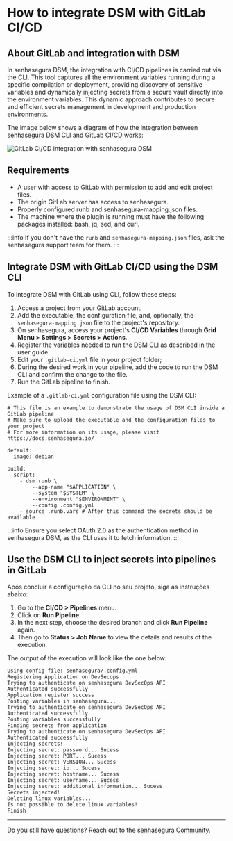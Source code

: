 # How to integrate DSM with GitLab CI/CD

## About GitLab and integration with DSM

In senhasegura DSM, the integration with CI/CD pipelines is carried out via the CLI. This tool captures all the environment variables running during a specific compilation or deployment, providing discovery of sensitive variables and dynamically injecting secrets from a secure vault directly into the environment variables. This dynamic approach contributes to secure and efficient secrets management in development and production environments.

The image below shows a diagram of how the integration between senhasegura DSM CLI and GitLab CI/CD works:

![GitLab CI/CD integration with senhasegura DSM](https://cdn.document360.io/5a1d58df-64ce-42a2-8b23-688477d32f33/Images/Documentation/image-FETKVZ3B.png)

## Requirements

* A user with access to GitLab with permission to add and edit project files.
* The origin GitLab server has access to senhasegura.
* Properly configured runb and senhasegura-mapping.json files.
* The machine where the plugin is running must have the following packages installed: bash, jq, sed, and curl.

:::info
If you don't have the `runb` and `senhasegura-mapping.json` files, ask the senhasegura support team for them.
:::

## Integrate DSM with GitLab CI/CD using the DSM CLI

To integrate DSM with GitLab using CLI, follow these steps:

1. Access a project from your GitLab account.
2. Add the executable, the configuration file, and, optionally, the `senhasegura-mapping.json` file to the project's repository.
3. On senhasegura, access your project's **CI/CD Variables** through **Grid Menu > Settings > Secrets > Actions**.
4. Register the variables needed to run the DSM CLI as described in the user guide.
5. Edit your `.gitlab-ci.yml` file in your project folder;
6. During the desired work in your pipeline, add the code to run the DSM CLI and confirm the change to the file.
7. Run the GitLab pipeline to finish.

Example of a `.gitlab-ci.yml` configuration file using the DSM CLI:

```
# This file is an example to demonstrate the usage of DSM CLI inside a GitLab pipeline
# Make sure to upload the executable and the configuration files to your project
# For more information on its usage, please visit https://docs.senhasegura.io/

default:
  image: debian

build:
  script:
    - dsm runb \
        --app-name "$APPLICATION" \
        --system "$SYSTEM" \
        --environment "$ENVIRONMENT" \
        --config .config.yml
    - source .runb.vars # After this command the secrets should be available
```

:::info
Ensure you select OAuth 2.0 as the authentication method in senhasegura DSM, as the CLI uses it to fetch information.
:::

## Use the DSM CLI to inject secrets into pipelines in GitLab

Após concluir a configuração da CLI no seu projeto, siga as instruções abaixo:

1. Go to the **CI/CD > Pipelines** menu.
2. Click on **Run Pipeline**.
3. In the next step, choose the desired branch and click **Run Pipeline** again.
4. Then go to **Status > Job Name** to view the details and results of the execution.

The output of the execution will look like the one below:

```
Using config file: senhasegura/.config.yml
Registering Application on DevSecops
Trying to authenticate on senhasegura DevSecOps API
Authenticated successfully
Application register success
Posting variables in senhasegura...
Trying to authenticate on senhasegura DevSecOps API
Authenticated successfully
Posting variables successfully
Finding secrets from application
Trying to authenticate on senhasegura DevSecOps API
Authenticated successfully
Injecting secrets!
Injecting secret: password... Sucess
Injecting secret: PORT... Sucess
Injecting secret: VERSION... Sucess
Injecting secret: ip... Sucess
Injecting secret: hostname... Sucess
Injecting secret: username... Sucess
Injecting secret: additional information... Sucess
Secrets injected!
Deleting linux variables...
Is not possible to delete linux variables!
Finish

```

---

Do you still have questions? Reach out to the [senhasegura Community](https://community.senhasegura.io/).